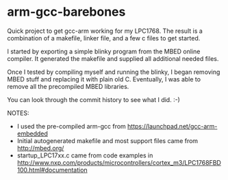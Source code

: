 arm-gcc-barebones
=================

Quick project to get gcc-arm working for my LPC1768. The result is a combination of a makefile, linker file, and a few c files to get started.

I started by exporting a simple blinky program from the MBED online compiler. It generated the makefile and supplied all additional needed files.

Once I tested by compiling myself and running the blinky, I began removing MBED stuff and replacing it with plain old C. Eventually, I was able to remove all the precompiled MBED libraries.

You can look through the commit history to see what I did. :-)


NOTES:

* I used the pre-compiled arm-gcc from https://launchpad.net/gcc-arm-embedded
* Initial autogenerated makefile and most support files came from http://mbed.org/
* startup_LPC17xx.c came from code examples in http://www.nxp.com/products/microcontrollers/cortex_m3/LPC1768FBD100.html#documentation
